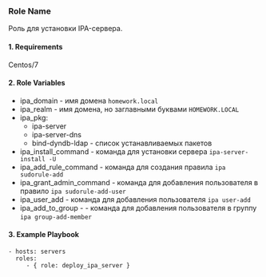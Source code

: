 ### Role Name

Роль для установки IPA-сервера.

#### 1. Requirements

Centos/7

#### 2. Role Variables

- ipa_domain - имя домена `homework.local`
- ipa_realm - имя домена, но заглавными буквами `HOMEWORK.LOCAL`
- ipa_pkg:
  - ipa-server
  - ipa-server-dns
  - bind-dyndb-ldap  - список устанавливаемых пакетов 
- ipa_install_command - команда для установки сервера `ipa-server-install -U`
- ipa_add_rule_command - команда для создания правила `ipa sudorule-add `
- ipa_grant_admin_command - команда для добавления пользователя в правило `ipa sudorule-add-user`
- ipa_user_add - команда для добавления пользователя  `ipa user-add`
- ipa_add_to_group - - команда для добавления пользователя в группу `ipa group-add-member`

#### 3. Example Playbook

    - hosts: servers
      roles:
         - { role: deploy_ipa_server }
